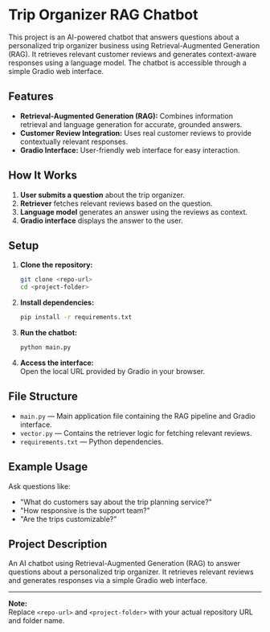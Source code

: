 # Trip Organizer RAG Chatbot

This project is an AI-powered chatbot that answers questions about a personalized trip organizer business using Retrieval-Augmented Generation (RAG). It retrieves relevant customer reviews and generates context-aware responses using a language model. The chatbot is accessible through a simple Gradio web interface.

## Features

- **Retrieval-Augmented Generation (RAG):** Combines information retrieval and language generation for accurate, grounded answers.
- **Customer Review Integration:** Uses real customer reviews to provide contextually relevant responses.
- **Gradio Interface:** User-friendly web interface for easy interaction.

## How It Works

1. **User submits a question** about the trip organizer.
2. **Retriever** fetches relevant reviews based on the question.
3. **Language model** generates an answer using the reviews as context.
4. **Gradio interface** displays the answer to the user.

## Setup

1. **Clone the repository:**
    ```sh
    git clone <repo-url>
    cd <project-folder>
    ```

2. **Install dependencies:**
    ```sh
    pip install -r requirements.txt
    ```

3. **Run the chatbot:**
    ```sh
    python main.py
    ```

4. **Access the interface:**  
   Open the local URL provided by Gradio in your browser.

## File Structure

- `main.py` — Main application file containing the RAG pipeline and Gradio interface.
- `vector.py` — Contains the retriever logic for fetching relevant reviews.
- `requirements.txt` — Python dependencies.

## Example Usage

Ask questions like:
- "What do customers say about the trip planning service?"
- "How responsive is the support team?"
- "Are the trips customizable?"

## Project Description

An AI chatbot using Retrieval-Augmented Generation (RAG) to answer questions about a personalized trip organizer. It retrieves relevant reviews and generates responses via a simple Gradio web interface.

---

**Note:**  
Replace `<repo-url>` and `<project-folder>` with your actual repository URL and folder name.
